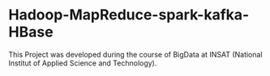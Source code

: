 # Hadoop-MapReduce-spark-kafka-HBase
This Project was developed during the course of BigData at INSAT (National Institut of Applied Science and Technology).
